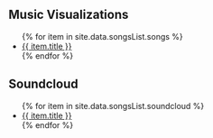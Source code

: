 <h2>Music Visualizations</h2>
<ul>
   {% for item in site.data.songsList.songs %}
      <li><a href="{{ item.url }}">{{ item.title }}</a></li>
   {% endfor %}
</ul>

<h2>Soundcloud</h2>
<ul>
   {% for item in site.data.songsList.soundcloud %}
      <li><a href="{{ item.url }}">{{ item.title }}</a></li>
   {% endfor %}
</ul>
